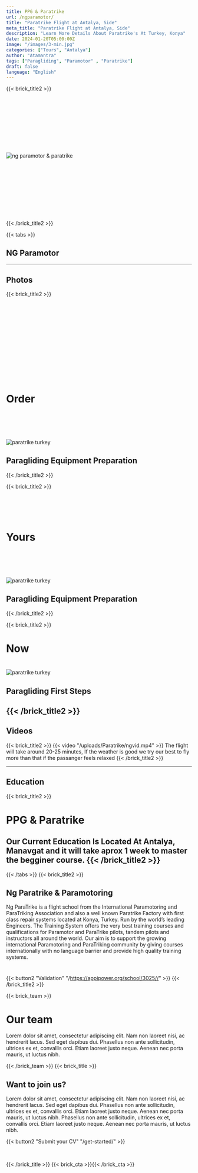 ```yaml
---
title: PPG & Paratrike
url: /ngparamotor/
title: "Paratrike Flight at Antalya, Side"
meta_title: "Paratrike Flight at Antalya, Side"
description: "Learn More Details About Paratrike's At Turkey, Konya"
date: 2024-01-20T05:00:00Z
image: "/images/3-min.jpg"
categories: ["Tours", "Antalya"]
author: "Atamantra"
tags: ["Paragliding", "Paramotor" , "Paratrike"]
draft: false
language: "English"
---
```

{{< brick_title2 >}}
# ‎ 
# ‎ 
![ng paramotor & paratrike](/uploads/Paratrike/paratrike.jpeg)
# ‎ 
# ‎ 
{{< /brick_title2 >}}

{{< tabs >}}
## NG Paramotor
---
## Photos
{{< brick_title2 >}}

# ‎ 
# ‎ 
# ‎ 
# Order
# ‎ 


![paratrike turkey](/uploads/Paratrike/prt.jpeg)
## Paragliding Equipment Preparation

{{< /brick_title2 >}}

{{< brick_title2 >}}

# ‎ 
# Yours
# ‎ 

![paratrike turkey](/uploads/Paratrike/prt2.jpeg)
## Paragliding Equipment Preparation

{{< /brick_title2 >}}

{{< brick_title2 >}}
#
# Now
#
![paratrike turkey](/uploads/Paratrike/prt3.jpeg)
## Paragliding First Steps


{{< /brick_title2 >}}
---
## Videos
{{< brick_title2 >}}
{{< video "/uploads/Paratrike/ngvid.mp4" >}}
The flight will take around 20-25 minutes, If the weather is good we try our best to fly more than that if the passanger feels relaxed
{{< /brick_title2 >}}

---
## Education
{{< brick_title2 >}}
# PPG & Paratrike
Our Current Education Is Located At Antalya, Manavgat and it will take aprox 1 week to master the begginer course.
 {{< /brick_title2 >}}
---
{{< /tabs >}}
{{< brick_title2 >}}
## Ng Paratrike & Paramotoring
Ng ParaTrike is a flight school from the International Paramotoring and ParaTriking Association and also a well known Paratrike Factory with first class repair systems located at Konya, Turkey. Run by the world’s leading Engineers. The Training System offers the very best training courses and qualifications for Paramotor and ParaTrike pilots, tandem pilots and instructors all around the world. Our aim is to support the growing international Paramotoring and ParaTriking community by giving courses internationally with no language barrier and provide high quality training systems.
#

{{< button2 "Validation" "/https://appipower.org/school/3025//" >}}
{{< /brick_title2 >}}

{{< brick_team >}}



# Our team

Lorem dolor sit amet, consectetur adipiscing elit. Nam non laoreet nisi, ac hendrerit lacus. Sed eget dapibus dui. Phasellus non ante sollicitudin, ultrices ex et, convallis orci. Etiam laoreet justo neque. Aenean nec porta mauris, ut luctus nibh.

{{< /brick_team >}}
{{< brick_title >}}

## Want to join us?

Lorem dolor sit amet, consectetur adipiscing elit. Nam non laoreet nisi, ac hendrerit lacus. Sed eget dapibus dui. Phasellus non ante sollicitudin, ultrices ex et, convallis orci. Etiam laoreet justo neque. Aenean nec porta mauris, ut luctus nibh. Phasellus non ante sollicitudin, ultrices ex et, convallis orci. Etiam laoreet justo neque. Aenean nec porta mauris, ut luctus nibh.

{{< button2 "Submit your CV" "/get-started/" >}}

&nbsp;

{{< /brick_title >}}
{{< brick_cta >}}{{< /brick_cta >}}
